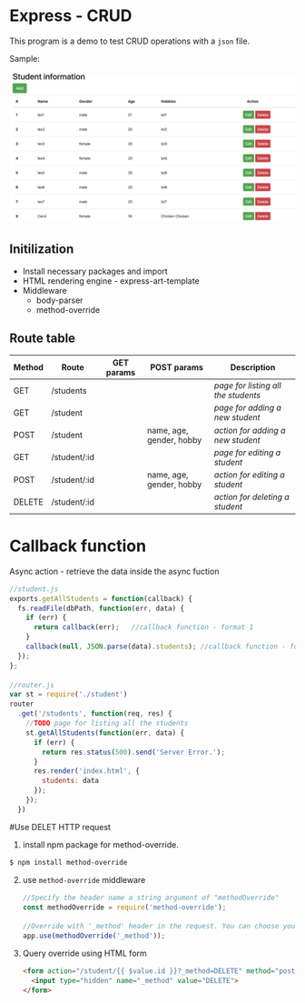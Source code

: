 # Express - CRUD

This program is a demo to test CRUD operations with a `json` file. 

Sample:

![avatar](Sample.png)

## Initilization

- Install necessary packages and import
- HTML rendering engine - express-art-template
- Middleware
  - body-parser
  - method-override

## Route table

| Method | Route        | GET params | POST params              | Description                         |
| ------ | ------------ | ---------- | ------------------------ | ----------------------------------- |
| GET    | /students    |            |                          | *page for listing all the students* |
| GET    | /student     |            |                          | *page for adding a new student*     |
| POST   | /student     |            | name, age, gender, hobby | *action for adding a new student*   |
| GET    | /student/:id |            |                          | *page for editing a student*        |
| POST   | /student/:id |            | name, age, gender, hobby | *action for editing a student*      |
| DELETE | /student/:id |            |                          | *action for deleting a student*     |

# Callback function

Async action - retrieve the data inside the async fuction

```js
//student.js
exports.getAllStudents = function(callback) {
  fs.readFile(dbPath, function(err, data) {
    if (err) {
      return callback(err);   //callback function - format 1
    }
    callback(null, JSON.parse(data).students); //callback function - format 2
  });
};

//router.js
var st = require('./student')
router
  .get('/students', function(req, res) {
    //TODO page for listing all the students
    st.getAllStudents(function(err, data) {
      if (err) {
        return res.status(500).send('Server Error.');
      }
      res.render('index.html', {
        students: data
      });
    });
  })
```

#Use DELET HTTP request

1.  install npm package for method-override.

   ```bash
   $ npm install method-override
   ```

2. use `method-override` middleware

   ```js
   //Specify the header name a string argument of "methodOverride"
   const methodOverride = require('method-override');
   
   //Override with '_method' header in the request. You can choose your own header.
   app.use(methodOverride('_method'));
   ```

3. Query override using HTML form

   ```html
   <form action="/student/{{ $value.id }}?_method=DELETE" method="post">
     <input type="hidden" name="_method" value="DELETE">
   </form>
   ```


